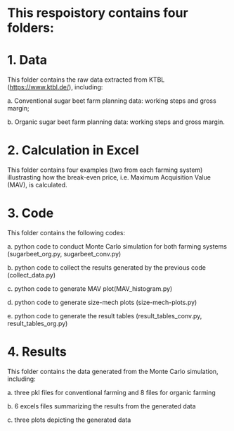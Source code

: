 # This respoistory contains four folders: 

# 1. Data 
This folder contains the raw data extracted from KTBL (https://www.ktbl.de/), including: 

 a. Conventional sugar beet farm planning data: working steps and gross margin;
 
 b. Organic sugar beet farm planning data: working steps and gross margin.

# 2. Calculation in Excel
This folder contains four examples (two from each farming system) illustrasting how the break-even price, i.e. Maximum Acquisition Value (MAV), is calculated.

# 3. Code
This folder contains the following codes: 

  a. python code to conduct Monte Carlo simulation for both farming systems (sugarbeet_org.py, sugarbeet_conv.py)
  
  b. python code to collect the results generated by the previous code (collect_data.py)
  
  c. python code to generate MAV plot(MAV_histogram.py)
  
  d. python code to generate size-mech plots (size-mech-plots.py)
  
  e. python code to generate the result tables (result_tables_conv.py, result_tables_org.py)


# 4. Results
This folder contains the data generated from the Monte Carlo simulation, including:

  a. three pkl files for conventional farming and 8 files for organic farming
  
  b. 6 excels files summarizing the results from the generated data
  
  c. three plots depicting the generated data

